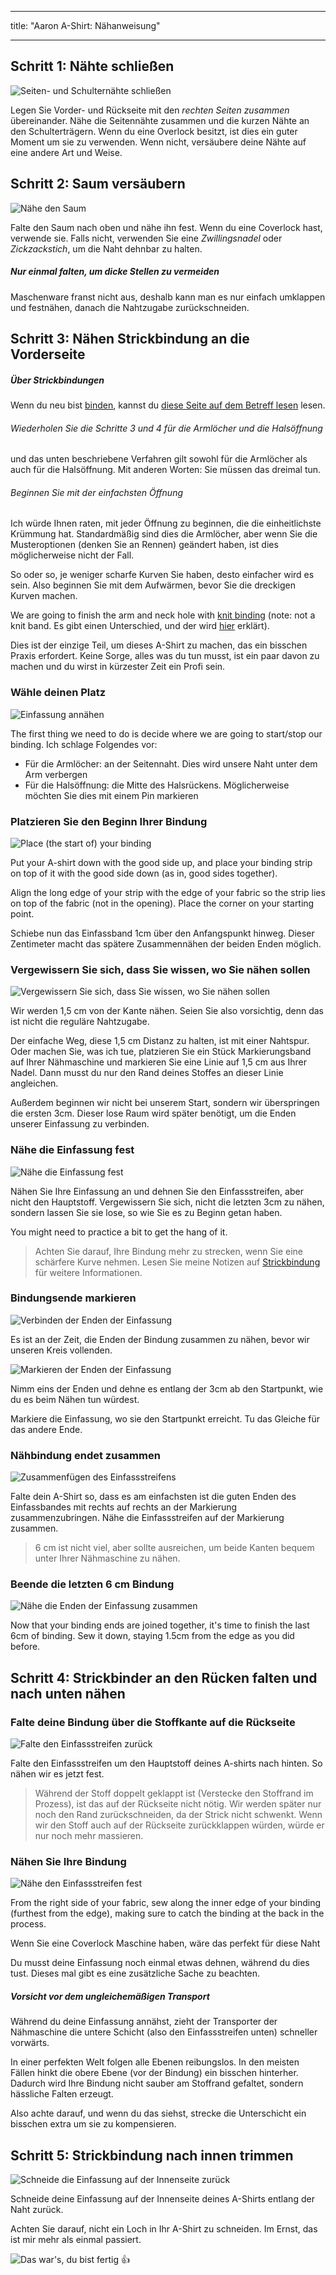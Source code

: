 - - -
title: "Aaron A-Shirt: Nähanweisung"
- - -

## Schritt 1: Nähte schließen

![Seiten- und Schulternähte schließen](step01.png)

Legen Sie Vorder- und Rückseite mit den _rechten Seiten zusammen_ übereinander. Nähe die Seitennähte zusammen und die kurzen Nähte an den Schulterträgern. Wenn du eine Overlock besitzt, ist dies ein guter Moment um sie zu verwenden. Wenn nicht, versäubere deine Nähte auf eine andere Art und Weise.

## Schritt 2: Saum versäubern

![Nähe den Saum](step02.png)

Falte den Saum nach oben und nähe ihn fest. Wenn du eine Coverlock hast, verwende sie. Falls nicht, verwenden Sie eine _Zwillingsnadel_ oder _Zickzackstich_, um die Naht dehnbar zu halten.

<Note>

##### Nur einmal falten, um dicke Stellen zu vermeiden

Maschenware franst nicht aus, deshalb kann man es nur einfach umklappen und festnähen, danach die Nahtzugabe zurückschneiden.

</Note>

## Schritt 3: Nähen Strickbindung an die Vorderseite

<Note>

##### Über Strickbindungen

Wenn du neu bist [binden](/docs/sewing/knit-binding), kannst du [diese Seite auf dem Betreff lesen](/docs/sewing/knit-binding) lesen.

###### Wiederholen Sie die Schritte 3 und 4 für die Armlöcher und die Halsöffnung

und das unten beschriebene Verfahren gilt sowohl für die Armlöcher als auch für die Halsöffnung. Mit anderen Worten: Sie müssen das dreimal tun.

###### Beginnen Sie mit der einfachsten Öffnung

Ich würde Ihnen raten, mit jeder Öffnung zu beginnen, die die einheitlichste Krümmung hat. Standardmäßig sind dies die Armlöcher, aber wenn Sie die Musteroptionen (denken Sie an Rennen) geändert haben, ist dies möglicherweise nicht der Fall.

So oder so, je weniger scharfe Kurven Sie haben, desto einfacher wird es sein. Also beginnen Sie mit dem Aufwärmen, bevor Sie die dreckigen Kurven machen.

</Note>

We are going to finish the arm and neck hole with [knit binding](/docs/sewing/knit-binding) (note: not a knit band. Es gibt einen Unterschied, und der wird [hier](/docs/sewing/knit-binding) erklärt).

<Note>

Dies ist der einzige Teil, um dieses A-Shirt zu machen, das ein bisschen Praxis erfordert. Keine Sorge, alles was du tun musst, ist ein paar davon zu machen und du wirst in kürzester Zeit ein Profi sein.

</Note>

### Wähle deinen Platz

![Einfassung annähen](step03a.png)

The first thing we need to do is decide where we are going to start/stop our binding. Ich schlage Folgendes vor:

- Für die Armlöcher: an der Seitennaht. Dies wird unsere Naht unter dem Arm verbergen
- Für die Halsöffnung: die Mitte des Halsrückens. Möglicherweise möchten Sie dies mit einem Pin markieren

### Platzieren Sie den Beginn Ihrer Bindung

![Place (the start of) your binding](step03b.png)

Put your A-shirt down with the good side up, and place your binding strip on top of it with the good side down (as in, good sides together).

Align the long edge of your strip with the edge of your fabric so the strip lies on top of the fabric (not in the opening). Place the corner on your starting point.

Schiebe nun das Einfassband 1cm über den Anfangspunkt hinweg. Dieser Zentimeter macht das spätere Zusammennähen der beiden Enden möglich.

### Vergewissern Sie sich, dass Sie wissen, wo Sie nähen sollen

![Vergewissern Sie sich, dass Sie wissen, wo Sie nähen sollen](step03c.png)

Wir werden 1,5 cm von der Kante nähen. Seien Sie also vorsichtig, denn das ist nicht die reguläre Nahtzugabe.

<Tip>

Der einfache Weg, diese 1,5 cm Distanz zu halten, ist mit einer Nahtspur.
Oder machen Sie, was ich tue, platzieren Sie ein Stück Markierungsband auf Ihrer Nähmaschine und markieren Sie eine Linie auf 1,5 cm aus Ihrer Nadel.
Dann musst du nur den Rand deines Stoffes an dieser Linie angleichen.

</Tip>

Außerdem beginnen wir nicht bei unserem Start, sondern wir überspringen die ersten 3cm. Dieser lose Raum wird später benötigt, um die Enden unserer Einfassung zu verbinden.

### Nähe die Einfassung fest

![Nähe die Einfassung fest](step03d.png)

Nähen Sie Ihre Einfassung an und dehnen Sie den Einfassstreifen, aber nicht den Hauptstoff. Vergewissern Sie sich, nicht die letzten 3cm zu nähen, sondern lassen Sie sie lose, so wie Sie es zu Beginn getan haben.

You might need to practice a bit to get the hang of it.

> Achten Sie darauf, Ihre Bindung mehr zu strecken, wenn Sie eine schärfere Kurve nehmen. Lesen Sie meine Notizen auf [Strickbindung](/docs/sewing/knit-binding) für weitere Informationen.

### Bindungsende markieren

![Verbinden der Enden der Einfassung](step03e.png)

Es ist an der Zeit, die Enden der Bindung zusammen zu nähen, bevor wir unseren Kreis vollenden.

![Markieren der Enden der Einfassung](step03f.png)

Nimm eins der Enden und dehne es entlang der 3cm ab den Startpunkt, wie du es beim Nähen tun würdest.

Markiere die Einfassung, wo sie den Startpunkt erreicht. Tu das Gleiche für das andere Ende.

### Nähbindung endet zusammen

![Zusammenfügen des Einfassstreifens](step03g.png)

Falte dein A-Shirt so, dass es am einfachsten ist die guten Enden des Einfassbandes mit rechts auf rechts an der Markierung zusammenzubringen. Nähe die Einfassstreifen auf der Markierung zusammen.

> 6 cm ist nicht viel, aber sollte ausreichen, um beide Kanten bequem unter Ihrer Nähmaschine zu nähen.

### Beende die letzten 6 cm Bindung

![Nähe die Enden der Einfassung zusammen](step03h.png)

Now that your binding ends are joined together, it's time to finish the last 6cm of binding. Sew it down, staying 1.5cm from the edge as you did before.

## Schritt 4: Strickbinder an den Rücken falten und nach unten nähen

### Falte deine Bindung über die Stoffkante auf die Rückseite

![Falte den Einfassstreifen zurück](step04a.png)

Falte den Einfassstreifen um den Hauptstoff deines A-shirts nach hinten. So nähen wir es jetzt fest.

> Während der Stoff doppelt geklappt ist (Verstecke den Stoffrand im Prozess), ist das auf der Rückseite nicht nötig. Wir werden später nur noch den Rand zurückschneiden, da der Strick nicht schwenkt. Wenn wir den Stoff auch auf der Rückseite zurückklappen würden, würde er nur noch mehr massieren.

### Nähen Sie Ihre Bindung

![Nähe den Einfassstreifen fest](step04b.png)

From the right side of your fabric, sew along the inner edge of your binding (furthest from the edge), making sure to catch the binding at the back in the process.

<Note>

Wenn Sie eine Coverlock Maschine haben, wäre das perfekt für diese Naht

</Note>

Du musst deine Einfassung noch einmal etwas dehnen, während du dies tust. Dieses mal gibt es eine zusätzliche Sache zu beachten.

<Note>

##### Vorsicht vor dem ungleichemäßigen Transport

Während du deine Einfassung annähst, zieht der Transporter der Nähmaschine die untere Schicht (also den Einfassstreifen unten) schneller vorwärts.

In einer perfekten Welt folgen alle Ebenen reibungslos.
In den meisten Fällen hinkt die obere Ebene (vor der Bindung) ein bisschen hinterher.
Dadurch wird Ihre Bindung nicht sauber am Stoffrand gefaltet, sondern hässliche Falten erzeugt.

Also achte darauf, und wenn du das siehst, strecke die Unterschicht ein bisschen extra um sie zu kompensieren.

</Note>

## Schritt 5: Strickbindung nach innen trimmen

![Schneide die Einfassung auf der Innenseite zurück](step05.png)

Schneide deine Einfassung auf der Innenseite deines A-Shirts entlang der Naht zurück.

<Note>

Achten Sie darauf, nicht ein Loch in Ihr A-Shirt zu schneiden. Im Ernst, das ist mir mehr als einmal passiert.

</Note>

![Das war's, du bist fertig 👍](finished.gif)
